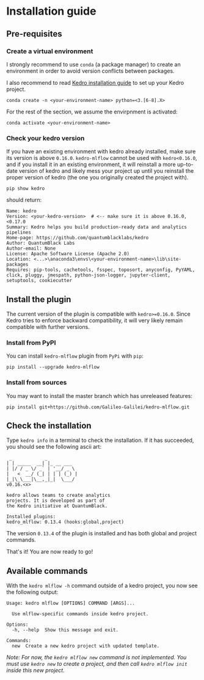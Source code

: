 # Installation guide

## Pre-requisites

### Create a virtual environment

I strongly recommend to use ``conda`` (a package manager) to create an environment in order to avoid version conflicts between packages.

I also recommend to read [Kedro installation guide](https://kedro.readthedocs.io/en/latest/get_started/install.html) to set up your Kedro project.

```console
conda create -n <your-environment-name> python=<3.[6-8].X>
```

For the rest of the section, we assume the envirpnment is activated:

```console
conda activate <your-environment-name>
```

### Check your kedro version

If you have an existing environment with kedro already installed, make sure its version is above `0.16.0`. `kedro-mlflow` cannot be used with `kedro<0.16.0`, and if you install it in an existing environment, it will reinstall a more up-to-date version of kedro and likely mess your project up until you reinstall the proper version of kedro (the one you originally created the project with).

```console
pip show kedro
```

should return:

```console
Name: kedro
Version: <your-kedro-version>  # <-- make sure it is above 0.16.0, <0.17.0
Summary: Kedro helps you build production-ready data and analytics pipelines
Home-page: https://github.com/quantumblacklabs/kedro
Author: QuantumBlack Labs
Author-email: None
License: Apache Software License (Apache 2.0)
Location: <...>\anaconda3\envs\<your-environment-name>\lib\site-packages
Requires: pip-tools, cachetools, fsspec, toposort, anyconfig, PyYAML, click, pluggy, jmespath, python-json-logger, jupyter-client, setuptools, cookiecutter
```

## Install the plugin

The current version of the plugin is compatible with ``kedro>=0.16.0``. Since Kedro tries to enforce backward compatibility, it will very likely remain compatible with further versions.

### Install from PyPI

You can install ``kedro-mlflow`` plugin from ``PyPi`` with `pip`:

```console
pip install --upgrade kedro-mlflow
```

### Install from sources

You may want to install the master branch which has unreleased features:

```console
pip install git+https://github.com/Galileo-Galilei/kedro-mlflow.git
```

## Check the installation

Type  ``kedro info`` in a terminal to check the installation. If it has succeeded, you should see the following ascii art:

```console
 _            _
| | _____  __| |_ __ ___
| |/ / _ \/ _` | '__/ _ \
|   <  __/ (_| | | | (_) |
|_|\_\___|\__,_|_|  \___/
v0.16.<x>

kedro allows teams to create analytics
projects. It is developed as part of
the Kedro initiative at QuantumBlack.

Installed plugins:
kedro_mlflow: 0.13.4 (hooks:global,project)
```

The version ``0.13.4`` of the plugin is installed and has both global and project commands.

That's it! You are now ready to go!

## Available commands

With the ``kedro mlflow -h`` command outside of a kedro project, you now see the following output:

```console
Usage: kedro mlflow [OPTIONS] COMMAND [ARGS]...

  Use mlflow-specific commands inside kedro project.

Options:
  -h, --help  Show this message and exit.

Commands:
  new  Create a new kedro project with updated template.
```

*Note: For now, the `kedro mlflow new` command is not implemented. You must use `kedro new` to create a project, and then call `kedro mlflow init` inside this new project.*
